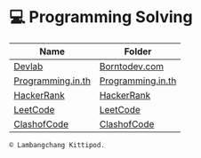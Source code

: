 # 💻 Programming Solving 

Name | Folder
----- | -----
[Devlab](https://www.borntodev.com/devlab/) | [Borntodev.com](https://github.com/lnwtxn/Programming-Solving/tree/master/Borntodev.com)
[Programming.in.th](https://beta.programming.in.th/) | [Programming.in.th](https://github.com/lnwtxn/Programming-Solving/tree/master/Programming.in.th)
[HackerRank](https://www.hackerrank.com/) | [HackerRank](https://github.com/lnwtxn/Programming-Solving/tree/master/HackerRank)
[LeetCode](https://leetcode.com/) | [LeetCode](https://github.com/lnwtxn/Programming-Solving/tree/master/LeetCode)
[ClashofCode](https://www.codingame.com/clashofcode) | [ClashofCode](https://github.com/lnwtxn/Programming-Solving/tree/master/ClashofCode)

`© Lambangchang Kittipod.`
